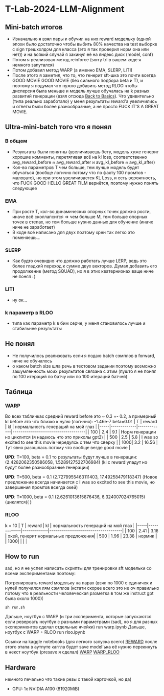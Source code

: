 # T-Lab-2024-LLM-Alignment

## Mini-batch итогов
- Изначально я взял пары и обучил на них reward модельку (одной эпохи было достаточно чтобы выбить 80% качества на test выборке с sign трешхолдом для класса (это я так проверил норм она или нет)) и на всякий случай я закинул её на яндекс диск (model, conf)
- Потом я реализовал метод reinforce (sorry trl в вашем коде я немного запутался)
- Потом добавил метод WARP (а именно EMA, SLERP, LITI)
- После этого я заметил, что то, что генерит sft-шка это почти всегда GOOD MOVIE GOOD MOVIE (без сильного подбора beta и T), и поэтому я подумал что нужно добавить метод RLOO чтобы дисперсия была меньше и модель лучше обучалась на k разных развитий генерации (взял отсюда [Back to Basics](https://arxiv.org/pdf/2402.14740)). Что удивительно (типа реально заработало) у меня результаты reward'а увеличились и ответы были более разнообразные, а не просто FUCK IT'S A GREAT MOVIE.

## Ultra-mini-batch того что я понял
### В общем
- Результаты были понятны (увеличиваешь бету, модель хуже генерит хорошие комменты, перетягивая всё на kl loss, соответственно avg_reward_before &asymp; avg_reward_after и avg_kl_before &asymp; avg_kl_after)
- Кол-во параметров T чем больше, тем лучше модель будет обучаться (вообще логично потому что по факту 100 промтов - маловато), но при этом увеличивается KL Loss, и есть вероятность, что FUCK GOOD HELLO GREAT FILM вернётся, поэтому нужно понять следующее
### EMA
- При росте T, кол-во динамических опорных точек должно рости, иначе всё сколлапсится => чем больше M, тем больше опорных точек в степах, но тем больше нужно данных для обучение (иначе ниче не заработает)
- В коде всё написано для двух поэтому хрен так легко это поменяешь...
### SLERP 
- Как будто очевидно что должно работать лучше LERP, ведь это более гладкий переход к сумме двух векторов. Думал добавить его продолжение (метод SQUAD), но я в этих кватернионах ваще ниче не понял :(
### LITI 
- ну ок...
### k параметр в RLOO
- типа как параметр k в бим серче, у меня становилось лучше и стабильнее результаты

## Не понял
- Не получилось реализовать если я подаю batch сэмплов в forward, ниче не обучалось
- о каком batch size шла речь в тестовом задании поэтому возможно зашумленность моих результатов связана с этим (пушто я не понял по 100 итераций по батчу или по 100 итераций батчей)


## Таблица

### WARP

Во всех табличках средний reward before это ~ 0.3 +- 0.2, а примерный kl before это что близко к нулю (логично): -1.46e-7
beta=0.01
| T   | reward      | kl          | нормальность генераций на мой глаз  |
|-----|-------------|-------------|-------------------------------------|
| 100 | 2.4         | 9.1         | Норм генерации но циклится (я надеюсь что это приколы gpt2)       | 
| 500 | 2.5         | 5.8         | I was so excited to see this movie чередуясь с тем что сверху     |
| 1000| 3.2         | 16.56       | Тут явно разошлась потому что вообще везде good movie             |

**UPD**: T=100, beta = 0.1 то результаты будут лучше в генерации: (2.4282062350586058, 1.5289127522706984) (kl с reward упадут но будут более разнообразные генерации)

**UPD**: T=500, beta = 0.1 (2.7279955463111403, 17.49258479118347) (Новое предложение всегда начинается с I was so excited to see this movie, но завершения промтов всегда окей)

**UPD**: T=1000, beta = 0.1 (2.6261013615876436, 6.324007024765015) (циклятся(( )


### RLOO

k = 10
| T   | reward      | kl          | нормальность генераций на мой глаз  |
|-----|-------------|-------------|-------------------------------------|
| 100 | 2.41        | 3.18        | окей, генерит нормальные предложения|
| 500 | 1.96        | 23.38       | нормик                              |
| 1000|             |             |                                     |


## How to run
sad, но я не успел написать скрипты для тренировки sft модельки со всеми экспериментами поэтому:

Потренировать reward модельку на парах (взял по 1000 с единичек и нулей получился лям сэмплов (кстати скорее всего это не оч правильно потому что в реальности человеческая разметка в том же instruct gpt была около 1000))
```
sh run.sh
```
Дальше, ноутбук с WARP (и три эксперимента, которые запускаются если реверсать ноутбук с разными параметрами (sad), но я для разных экспериментов сделал отдельные ячейки)
run warp.ipynb
Дальше, ноутбук с WARP + RLOO
run rloo.ipynb

Ссылки на kaggle notebooks (для легкого запуска всего)
[REWARD]()
после этого этапа  в аутпуте каггла будет save model'ька её нужно перекинуть в некст ноутбук (presave я сделал)
[WARP]()
[WARP_RLOO]()


## Hardware
немного печально что такие резы с такой карточкой, но да)
- GPU: 1x NVIDIA A100 (81920MiB)
